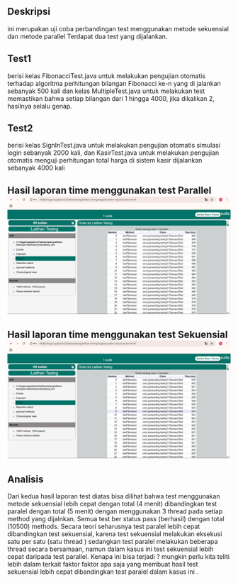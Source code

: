 ## Deskripsi

ini merupakan uji coba perbandingan test menggunakan metode sekuensial dan metode parallel
Terdapat dua test yang dijalankan.

## Test1

berisi kelas FibonacciTest.java untuk melakukan pengujian otomatis terhadap algoritma perhitungan bilangan Fibonacci ke-n yang di jalankan sebanyak 500 kali dan kelas MultipleTest.java untuk melakukan test memastikan bahwa setiap bilangan dari 1 hingga 4000, jika dikalikan 2, hasilnya selalu genap.

## Test2

berisi kelas SignInTest.java untuk melakukan pengujian otomatis simulasi login sebanyak 2000 kali, dan KasirTest.java untuk melakukan pengujian otomatis menguji perhitungan total harga di sistem kasir dijalankan sebanyak 4000 kali

##

## Hasil laporan time menggunakan test Parallel ![alt text](<src/Asset/Test Parallel.png>)

## Hasil laporan time menggunakan test Sekuensial ![alt text](<src/Asset/Test Sekuensial.png>)

## Analisis

Dari kedua hasil laporan test diatas bisa dilihat bahwa test menggunakan metode sekuensial lebih cepat dengan total (4 menit) dibandingkan test paralel dengan total (5 menit) dengan menggunakan 3 thread pada setiap method yang dijalnkan. Semua test ber status pass (berhasil) dengan total (10500) methods.
Secara teori seharusnya test paralel lebih cepat dibandingkan test sekuensial, karena test sekuensial melakukan eksekusi satu per satu (satu thread ) sedangkan test paralel melakukan beberapa thread secara bersamaan, namun dalam kasus ini test sekuensial lebih cepat daripada test parallel.
Kenapa ini bisa terjadi ? mungkin perlu kita teliti lebih dalam terkait faktor faktor apa saja yang membuat hasil test sekuensial lebih cepat dibandingkan test paralel dalam kasus ini .
